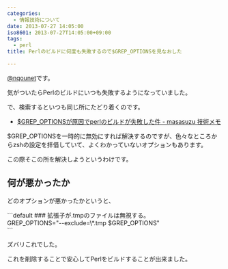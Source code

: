 ```yaml
---
categories:
  - 情報技術について
date: 2013-07-27 14:05:00
iso8601: 2013-07-27T14:05:00+09:00
tags:
  - perl
title: Perlのビルドに何度も失敗するので$GREP_OPTIONSを見なおした

---
```


<p><a href="https://twitter.com/nqounet">@nqounet</a>です。</p> <p>気がついたらPerlのビルドにいつも失敗するようになっていました。</p> <p>で、検索するといつも同じ所にたどり着くのです。</p> <ul><li><a href="http://masasuzu.hatenablog.jp/entry/20111027/1319730973">$GREP_OPTIONSが原因でperlのビルドが失敗した件 - masasuzu 技術メモ</a></li></ul><p>$GREP_OPTIONSを一時的に無効にすれば解決するのですが、色々なところからzshの設定を拝借していて、よくわかっていないオプションもあります。</p> <p>この際そこの所を解決しようというわけです。</p> <h2>何が悪かったか</h2> <p>どのオプションが悪かったかというと、</p> ```default
### 拡張子が.tmpのファイルは無視する。<br>GREP_OPTIONS="--exclude=\*.tmp $GREP_OPTIONS"<br>
``` <p>ズバリこれでした。</p> <p>これを削除することで安心してPerlをビルドすることが出来ました。</p>    	